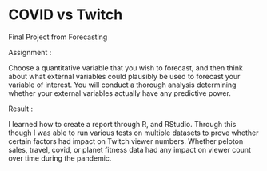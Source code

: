 # COVID vs Twitch
Final Project from Forecasting

Assignment :

Choose a quantitative variable that you wish to forecast, and then think about what external variables could
plausibly be used to forecast your variable of interest. You will conduct a thorough analysis determining
whether your external variables actually have any predictive power.

Result :

I learned how to create a report through R, and RStudio. Through this though I was able to run various tests on multiple datasets to prove whether certain factors had impact on Twitch viewer numbers. Whether peloton sales, travel, covid, or planet fitness data had any impact on viewer count over time during the pandemic.

